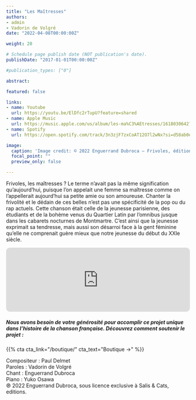 ```yaml
---
title: "Les Maîtresses"
authors:
- admin
- Vadorin de Volgré
date: "2022-04-08T00:00:00Z"

weight: 20

# Schedule page publish date (NOT publication's date).
publishDate: "2017-01-01T00:00:00Z"

#publication_types: ["0"]

abstract: 

featured: false

links:
- name: Youtube
  url: https://youtu.be/ElDfc2rTupU?feature=shared
- name: Apple Music
  url: https://music.apple.com/us/album/les-ma%C3%AEtresses/1618030642?i=1618030828
- name: Spotify
  url: https://open.spotify.com/track/3n3zjF7zxCoAT12O7l2wNx?si=d58ab0e5f9b34ae4

image:
  caption: 'Image credit: © 2022 Enguerrand Dubroca – Frivoles, éditions Bergeret / Collection Lequy http://fantaisiesbergeret.free.fr'
  focal_point: ""
  preview_only: false

---
```


Frivoles, les maîtresses ? Le terme n’avait pas la même signification qu’aujourd’hui, puisque l’on appelait une femme sa maîtresse comme on l’appellerait aujourd’hui sa petite amie ou son amoureuse. Chanter la frivolité et le dédain de ces belles n’est pas une spécificité de la pop ou du rap actuels. Cette chanson était celle de la jeunesse parisienne, des étudiants et de la bohème venus du Quartier Latin par l’omnibus jusque dans les cabarets nocturnes de Montmartre. C’est ainsi que la jeunesse exprimait sa tendresse, mais aussi son désarroi face à la gent féminine qu’elle ne comprenait guère mieux que notre jeunesse du début du XXIe siècle.


<iframe allow="autoplay *; encrypted-media *; fullscreen *; clipboard-write" frameborder="0" height="175" style="width:100%;max-width:720px;overflow:hidden;border-radius:10px;" sandbox="allow-forms allow-popups allow-same-origin allow-scripts allow-storage-access-by-user-activation allow-top-navigation-by-user-activation" src="https://embed.music.apple.com/us/album/les-ma%C3%AEtresses/1618030642?i=1618030828"></iframe>

##### Nous avons besoin de votre générosité pour accomplir ce projet unique dans l’histoire de la chanson française. Découvrez comment soutenir le projet :
{{% cta cta_link="/boutique/" cta_text="Boutique →" %}}

<p>Compositeur : Paul Delmet <br>
Paroles : Vadorin de Volgré<br>
Chant : Enguerrand Dubroca<br>
Piano : Yuko Osawa<br>
℗ 2022 Enguerrand Dubroca, sous licence exclusive à Salis & Cats, editions.</p>


